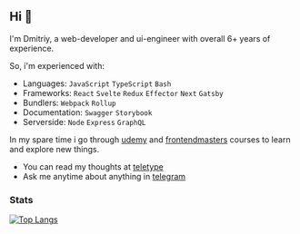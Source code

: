 ## Hi 👋

I'm Dmitriy, a web-developer and ui-engineer with overall 6+ years of experience. 

So, i'm experienced with: 
- Languages: `JavaScript` `TypeScript` `Bash`
- Frameworks: `React` `Svelte` `Redux` `Effector` `Next` `Gatsby`  
- Bundlers: `Webpack` `Rollup`
- Documentation: `Swagger` `Storybook`
- Serverside: `Node` `Express` `GraphQL` 

In my spare time i go through [udemy](https://udemy.com) and [frontendmasters](https://frontendmasters.com) courses to learn and explore new things.

- You can read my thoughts at [teletype](https://teletype.in/@boost)
- Ask me anytime about anything in [telegram](https://t.me/toastyboost)

### Stats

[![Top Langs](https://github-readme-stats.vercel.app/api/top-langs/?username=toastyboost&layout=compact)](https://github.com/anuraghazra/github-readme-stats)
